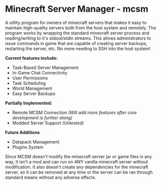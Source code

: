 # Minecraft Server Manager - mcsm
A utility program for owners of minecraft servers that makes it easy to maintain high-quality servers both from the host system and remotely.
The program works by wrapping the standard minecraft server process and reading/writing to it's stdout/stdin streams. This allows administrators to issue commands in game that are capable of creating server backups, restarting the server, etc. No more needing to SSH into the host system!  

**Current features include:**

- Task-Based Server Management
- In-Game Chat Connectivity
- User Permissions
- Task Scheduling
- World Management
- Easy Server Backups

**Partially Implemented:**

- Remote MCSM Connection *(Will add more features after core development is further along)*
- Modded Server Support *(Untested)*

**Future Additions**

- Datapack Management
- Plugins System

Since MCSM doesn't modify the minecraft server jar or game files in any way, it isn't a mod and can run on ANY vanilla minecraft server without modification.
It also doesn't create any dependencies for the minecraft server, so it can be removed at any time or the server can be ran through standard means without any adverse effects.
